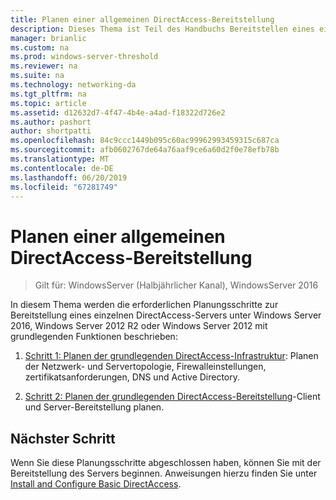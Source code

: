 ```yaml
---
title: Planen einer allgemeinen DirectAccess-Bereitstellung
description: Dieses Thema ist Teil des Handbuchs Bereitstellen eines einzelnen DirectAccess-Servers mithilfe der erste Schritte-Assistenten für Windows Server 2016
manager: brianlic
ms.custom: na
ms.prod: windows-server-threshold
ms.reviewer: na
ms.suite: na
ms.technology: networking-da
ms.tgt_pltfrm: na
ms.topic: article
ms.assetid: d12632d7-4f47-4b4e-a4ad-f18322d726e2
ms.author: pashort
author: shortpatti
ms.openlocfilehash: 84c9ccc1449b095c60ac99962993459315c687ca
ms.sourcegitcommit: afb0602767de64a76aaf9ce6a60d2f0e78efb78b
ms.translationtype: MT
ms.contentlocale: de-DE
ms.lasthandoff: 06/20/2019
ms.locfileid: "67281749"
---
```

# <a name="plan-a-basic-directaccess-deployment"></a>Planen einer allgemeinen DirectAccess-Bereitstellung

>Gilt für: WindowsServer (Halbjährlicher Kanal), WindowsServer 2016

In diesem Thema werden die erforderlichen Planungsschritte zur Bereitstellung eines einzelnen DirectAccess-Servers unter Windows Server 2016, Windows Server 2012 R2 oder Windows Server 2012 mit grundlegenden Funktionen beschrieben:  
  
1.  [Schritt 1: Planen der grundlegenden DirectAccess-Infrastruktur](da-basic-plan-s1-infrastructure.md): Planen der Netzwerk- und Servertopologie, Firewalleinstellungen, zertifikatsanforderungen, DNS und Active Directory.  
  
2.  [Schritt 2: Planen der grundlegenden DirectAccess-Bereitstellung](da-basic-plan-s2-deployment.md)-Client und Server-Bereitstellung planen.  
  
## <a name="next-step"></a>Nächster Schritt  
Wenn Sie diese Planungsschritte abgeschlossen haben, können Sie mit der Bereitstellung des Servers beginnen. Anweisungen hierzu finden Sie unter [Install and Configure Basic DirectAccess](Install-and-Configure-Basic-DirectAccess.md).  
  


